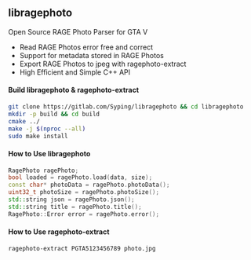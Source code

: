 ## libragephoto
Open Source RAGE Photo Parser for GTA V

- Read RAGE Photos error free and correct
- Support for metadata stored in RAGE Photos
- Export RAGE Photos to jpeg with ragephoto-extract
- High Efficient and Simple C++ API

#### Build libragephoto & ragephoto-extract

```bash
git clone https://gitlab.com/Syping/libragephoto && cd libragephoto
mkdir -p build && cd build
cmake ../
make -j $(nproc --all)
sudo make install
```

#### How to Use libragephoto

```cpp
RagePhoto ragePhoto;
bool loaded = ragePhoto.load(data, size);
const char* photoData = ragePhoto.photoData();
uint32_t photoSize = ragePhoto.photoSize();
std::string json = ragePhoto.json();
std::string title = ragePhoto.title();
RagePhoto::Error error = ragePhoto.error();
```

#### How to Use ragephoto-extract

```bash
ragephoto-extract PGTA5123456789 photo.jpg
```
